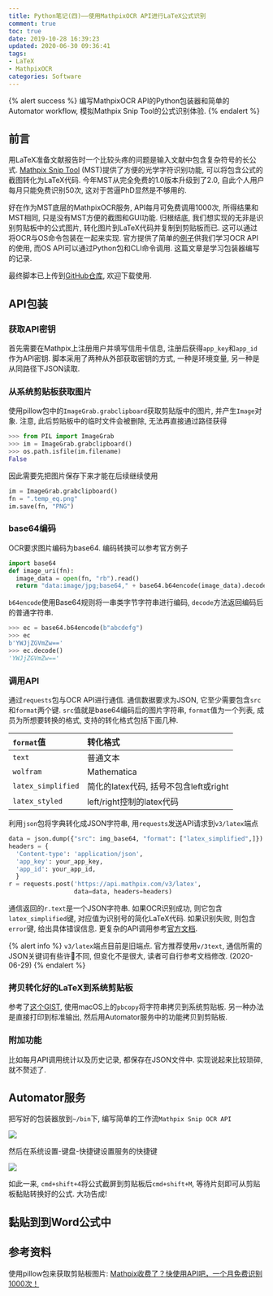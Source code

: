 ```yaml
---
title: Python笔记(四)——使用MathpixOCR API进行LaTeX公式识别
comment: true
toc: true
date: 2019-10-28 16:39:23
updated: 2020-06-30 09:36:41
tags:
- LaTeX
- MathpixOCR
categories: Software
---
```


{% alert success %}
编写MathpixOCR API的Python包装器和简单的Automator workflow, 模拟Mathpix Snip Tool的公式识别体验.
{% endalert %}
<!-- more -->

## 前言

用LaTeX准备文献报告时一个比较头疼的问题是输入文献中包含复杂符号的长公式. [Mathpix Snip Tool](https://mathpix.com/) (MST)提供了方便的光学字符识别功能, 可以将包含公式的截图转化为LaTeX代码. 今年MST从完全免费的1.0版本升级到了2.0, 自此个人用户每月只能免费识别50次, 这对于苦逼PhD显然是不够用的.

好在作为MST底层的MathpixOCR服务, API每月可免费调用1000次, 所得结果和MST相同, 只是没有MST方便的截图和GUI功能. 归根结底, 我们想实现的无非是识别剪贴板中的公式图片, 转化图片到LaTeX代码并复制到剪贴板而已. 这可以通过将OCR与OS命令包装在一起来实现. 官方提供了简单的[例子](https://github.com/Mathpix/api-examples/tree/master/python)供我们学习OCR API的使用, 而OS API可以通过Python包和CLI命令调用. 这篇文章是学习包装器编写的记录.

最终脚本已上传到[GitHub仓库](https://github.com/minyez/mathpixocr_wrapper), 欢迎下载使用.

## API包装

### 获取API密钥

首先需要在Mathpix上注册用户并填写信用卡信息, 注册后获得`app_key`和`app_id`作为API密钥. 脚本采用了两种从外部获取密钥的方式, 一种是环境变量, 另一种是从同路径下JSON读取.

### 从系统剪贴板获取图片

使用pillow包中的`ImageGrab.grabclipboard`获取剪贴版中的图片, 并产生`Image`对象. 注意, 此后剪贴板中的临时文件会被删除, 无法再直接通过路径获得

```python
>>> from PIL import ImageGrab
>>> im = ImageGrab.grabclipboard()
>>> os.path.isfile(im.filename)
False
```

因此需要先把图片保存下来才能在后续继续使用

```python
im = ImageGrab.grabclipboard()
fn = ".temp_eq.png"
im.save(fn, "PNG")
```

### base64编码

OCR要求图片编码为base64. 编码转换可以参考官方例子

```python
import base64
def image_uri(fn):
  image_data = open(fn, "rb").read()
  return "data:image/jpg;base64," + base64.b64encode(image_data).decode()
```

`b64encode`使用Base64规则将一串类字节字符串进行编码, `decode`方法返回编码后的普通字符串.

```python
>>> ec = base64.b64encode(b"abcdefg")
>>> ec
b'YWJjZGVmZw=='
>>> ec.decode()
'YWJjZGVmZw=='
```

### 调用API

通过`requests`包与OCR API进行通信. 通信数据要求为JSON, 它至少需要包含`src`和`format`两个键. `src`值就是base64编码后的图片字符串, `format`值为一个列表, 成员为所想要转换的格式, 支持的转化格式包括下面几种.

| `format`值         | 转化格式                               |
| :----------------- | :------------------------------------- |
| `text`             | 普通文本                               |
| `wolfram`          | Mathematica                            |
| `latex_simplified` | 简化的latex代码, 括号不包含left或right |
| `latex_styled`     | left/right控制的latex代码              |

利用`json`包将字典转化成JSON字符串, 用`requests`发送API请求到`v3/latex`端点

```python
data = json.dump({"src": img_base64, "format": ["latex_simplified",]})
headers = {
  'Content-type': 'application/json',
  'app_key': your_app_key,
  'app_id': your_app_id,
  }
r = requests.post('https://api.mathpix.com/v3/latex',
                  data=data, headers=headers)
```

通信返回的`r.text`是一个JSON字符串. 如果OCR识别成功, 则它包含`latex_simplified`键, 对应值为识别号的简化LaTeX代码. 如果识别失败, 则包含`error`键, 给出具体错误信息. 更复杂的API调用参考[官方文档](https://docs.mathpix.com/).

{% alert info %}
`v3/latex`端点目前是旧端点. 官方推荐使用`v/3text`, 通信所需的JSON关键词有些许不同, 但变化不是很大, 读者可自行参考文档修改. (2020-06-29)
{% endalert %}

### 拷贝转化好的LaTeX到系统剪贴板

参考了[这个GIST](https://gist.github.com/luqmaan/d8bc61e746207bb12f11), 使用macOS上的`pbcopy`将字符串拷贝到系统剪贴板. 另一种办法是直接打印到标准输出, 然后用Automator服务中的功能拷贝到剪贴板.

### 附加功能

比如每月API调用统计以及历史记录, 都保存在JSON文件中. 实现说起来比较琐碎, 就不赘述了.

## Automator服务

把写好的包装器放到`~/bin`下, 编写简单的工作流`Mathpix Snip OCR API`

![ ](automator_workflow.png)

然后在系统设置-键盘-快捷键设置服务的快捷键

![ ](shortcut.png)

如此一来, `cmd+shift+4`将公式截屏到剪贴板后`cmd+shift+M`, 等待片刻即可从剪贴板黏贴转换好的公式. 大功告成!

## 黏贴到到Word公式中

## 参考资料

使用pillow包来获取剪贴板图片: [Mathpix收费了？快使用API吧，一个月免费识别1000次！](https://zhuanlan.zhihu.com/p/83678942)
